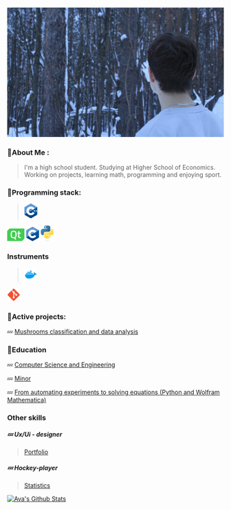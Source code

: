 ![Banner](https://github.com/Sosylka19/Sosylka19/blob/main/IMG_1460.JPG)

### 🚾About Me :

>I'm a high school student.
Studying at Higher School of Economics. Working on projects, learning math, programming and enjoying sport.

### 🚾Programming stack:

><img src="https://github.com/Sosylka19/Sosylka19/blob/main/ISO_C%2B%2B_Logo.svg.png" width="30"/>
<img src="https://github.com/Sosylka19/Sosylka19/blob/main/Unknown.png" width="40"/>
<img src="https://github.com/Sosylka19/Sosylka19/blob/main/images.png" width="30"/>
<img src="https://github.com/Sosylka19/Sosylka19/blob/main/python-logo-only.png" width="30"/>

### Instruments
><img src="https://github.com/Sosylka19/Sosylka19/blob/main/97_Docker_logo_logos-512.webp" width="30"/>
<img src="https://github.com/Sosylka19/Sosylka19/blob/main/Git_icon.svg.png" width="30"/>

### 🚾Active projects:

💤 [Mushrooms classification and data analysis](https://github.com/Spaceboy450/data_analysis_hse)


### 🚾Education

💤 [Computer Science and Engineering](https://www.hse.ru/ba/isct/)

💤 [Minor](https://electives.hse.ru/applied_stat/)

💤  [From automating experiments to solving equations (Python and Wolfram Mathematica)](https://www.hse.ru/edu/courses/925097327)

### Other skills

##### 💤 Ux/Ui - designer
>[Portfolio](https://dprofile.ru/sosylka)

##### 💤 Hockey-player
>[Statistics](https://r-hockey.ru/people/player/583-001-0103927-5)


[![Ava's Github Stats](https://github-readme-stats.vercel.app/api?username=Sosylka19)](https://github.com/anuraghazra/github-readme-stats)


